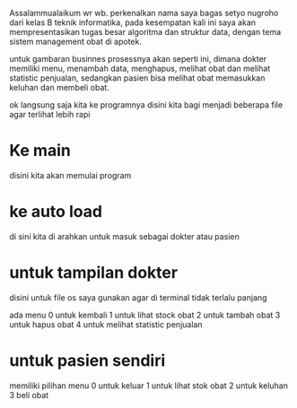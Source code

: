 Assalammualaikum wr wb.
perkenalkan nama saya bagas setyo nugroho dari kelas B teknik informatika,
pada kesempatan kali ini saya akan mempresentasikan tugas besar algoritma dan struktur data, dengan tema sistem management obat di apotek. 

untuk gambaran businnes prosessnya akan seperti ini, dimana dokter memiliki menu, menambah data, menghapus, melihat obat dan melihat statistic penjualan, sedangkan pasien bisa melihat obat memasukkan keluhan dan membeli obat.

ok langsung saja kita ke programnya
disini kita bagi menjadi beberapa file agar terlihat lebih rapi

# Ke main
disini kita akan memulai program

# ke auto load
di sini kita di arahkan untuk masuk sebagai dokter atau pasien

# untuk tampilan dokter
disini untuk file os saya gunakan agar di terminal tidak terlalu panjang

ada menu 0 untuk kembali
1 untuk lihat stock obat 
2 untuk tambah obat
3 untuk hapus obat 
4 untuk melihat statistic penjualan

# untuk pasien sendiri 
memiliki pilihan menu 0 untuk keluar 
1 untuk lihat stok obat
2 untuk keluhan
3 beli obat


